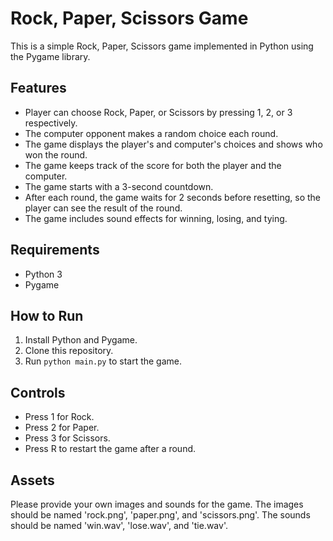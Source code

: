 # Rock, Paper, Scissors Game

This is a simple Rock, Paper, Scissors game implemented in Python using the Pygame library.

## Features

- Player can choose Rock, Paper, or Scissors by pressing 1, 2, or 3 respectively.
- The computer opponent makes a random choice each round.
- The game displays the player's and computer's choices and shows who won the round.
- The game keeps track of the score for both the player and the computer.
- The game starts with a 3-second countdown.
- After each round, the game waits for 2 seconds before resetting, so the player can see the result of the round.
- The game includes sound effects for winning, losing, and tying.

## Requirements

- Python 3
- Pygame

## How to Run

1. Install Python and Pygame.
2. Clone this repository.
3. Run `python main.py` to start the game.

## Controls

- Press 1 for Rock.
- Press 2 for Paper.
- Press 3 for Scissors.
- Press R to restart the game after a round.

## Assets

Please provide your own images and sounds for the game. The images should be named 'rock.png', 'paper.png', and 'scissors.png'. The sounds should be named 'win.wav', 'lose.wav', and 'tie.wav'.
